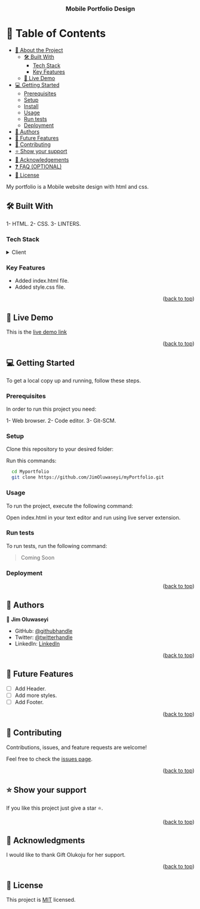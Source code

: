 
<!-- <a name="readme-top"></a> -->

<!--
!!! IMPORTANT !!!
This README is an example of how you could professionally present your codebase. 
Writing documentation is a crucial part of your work as a professional software developer and cannot be ignored. 

You should modify this file to match your project and remove sections that don't apply.

REQUIRED SECTIONS:
- Table of Contents
- About the Project
  - Built With
  - Live Demo
- Getting Started
- Authors
- Future Features
- Contributing
- Show your support
- Acknowledgements
- License

OPTIONAL SECTIONS:
- FAQ

After you're finished please remove all the comments and instructions!

For more information on the importance of a professional README for your repositories: https://github.com/microverseinc/curriculum-transversal-skills/blob/main/documentation/articles/readme_best_practices.md
-->

<div align="center">
  <!-- You are encouraged to replace this logo with your own! Otherwise you can also remove it. -->
 
  <br/>

  <h3><b>Mobile Portfolio Design </b></h3>

</div>

<!-- TABLE OF CONTENTS -->

# 📗 Table of Contents

- [📖 About the Project](#about-project)
  - [🛠 Built With](#built-with)
    - [Tech Stack](#tech-stack)
    - [Key Features](#key-features)
  - [🚀 Live Demo](#live-demo)
- [💻 Getting Started](#getting-started)
  - [Prerequisites](#prerequisites)
  - [Setup](#setup)
  - [Install](#install)
  - [Usage](#usage)
  - [Run tests](#run-tests)
  - [Deployment](#deployment)
- [👥 Authors](#authors)
- [🔭 Future Features](#future-features)
- [🤝 Contributing](#contributing)
- [⭐️ Show your support](#support)
- [🙏 Acknowledgements](#acknowledgements)
- [❓ FAQ (OPTIONAL)](#faq)
- [📝 License](#license)

<!-- PROJECT DESCRIPTION -->

<a name="about-project"></a>

 My portfolio is a Mobile website design with html and css.  

## 🛠 Built With  <a name="built-with"></a>
1- HTML.
2- CSS.
3- LINTERS.

### Tech Stack <a name="tech-stack"></a>



<details>
  <summary>Client</summary>
  <ul>
    <li><a href="https://reactjs.org/">HTML</a></li>
    <li><a href="https://reactjs.org/">CSS</a></li>
    
  </ul>
</details>




<!-- Features -->

### Key Features <a name="key-features"></a>


- Added index.html file.
- Added style.css file.


<p align="right">(<a href="#readme-top">back to top</a>)</p>

<!-- LIVE DEMO -->

## 🚀 Live Demo <a name="live-demo"></a>
 This is the [live demo link](https://jimoluwaseyi.github.io/myPortfolio/)


<p align="right">(<a href="#readme-top">back to top</a>)</p>

<!-- GETTING STARTED -->

## 💻 Getting Started <a name="getting-started"></a>

To get a local copy up and running, follow these steps.

### Prerequisites

In order to run this project you need:

 1- Web browser.
 2- Code editor.
 3- Git-SCM.

### Setup

Clone this repository to your desired folder:


Run this commands:

```sh
  cd Myportfolio
  git clone https://github.com/JimOluwaseyi/myPortfolio.git
```


### Usage

To run the project, execute the following command:

 Open index.html in your text editor and run using live server extension.

### Run tests

To run tests, run the following command:

> Coming Soon

### Deployment

<p align="right">(<a href="#readme-top">back to top</a>)</p>

<!-- AUTHORS -->

## 👥 Authors <a name="authors"></a>



👤 **Jim Oluwaseyi**

- GitHub: [@githubhandle](https://github.com/JimOluwaseyi)
- Twitter: [@twitterhandle](https://twitter.com/JimDotPush?t=mzkLFkuqm2xKdTA2fYT8KA&s=08)
- LinkedIn: [LinkedIn](https://www.linkedin.com/in/oluwaseyi-jimoh-91838b228/)



<p align="right">(<a href="#readme-top">back to top</a>)</p>

<!-- FUTURE FEATURES -->

## 🔭 Future Features <a name="future-features"></a>



- [ ] Add Header.
- [ ] Add more styles.
- [ ] Add Footer.

<p align="right">(<a href="#readme-top">back to top</a>)</p>

<!-- CONTRIBUTING -->

## 🤝 Contributing <a name="contributing"></a>

Contributions, issues, and feature requests are welcome!

Feel free to check the [issues page](../../issues/).

<p align="right">(<a href="#readme-top">back to top</a>)</p>

<!-- SUPPORT -->

## ⭐️ Show your support <a name="support"></a>



If you like this project just give a star ⭐️.

<p align="right">(<a href="#readme-top">back to top</a>)</p>

<!-- ACKNOWLEDGEMENTS -->

## 🙏 Acknowledgments <a name="acknowledgements"></a>



I would like to thank Gift Olukoju for her support.

<p align="right">(<a href="#readme-top">back to top</a>)</p>

<!-- LICENSE -->

## 📝 License <a name="license"></a>

This project is [MIT](./LICENSE) licensed.
